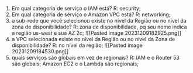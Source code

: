 1. Em qual categoria de serviço o IAM está?
	R: security;
2. Em qual categoria de serviço o Amazon VPC está?
	R: networking;
3. a sub-rede que você selecionou existe no nível da Região ou no nível da zona de disponibilidade?
	R: zona de disponibilidade, pq seu nome indica a região us-west e sua AZ 2c;
	![[Pasted image 20231209182925.png]]
4. a VPC selecionada existe no nível da Região ou no nível da Zona de disponibilidade?
	R: no nível da região;
	![[Pasted image 20231209184530.png]]
5. quais serviços são globais em vez de regionais?
	R: IAM e o Router 53 são globais; Amazon EC2 e o Lambda são regionais;